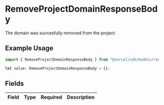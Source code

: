# RemoveProjectDomainResponseBody

The domain was succesfully removed from the project

## Example Usage

```typescript
import { RemoveProjectDomainResponseBody } from "@vercel/sdk/models/removeprojectdomainop.js";

let value: RemoveProjectDomainResponseBody = {};
```

## Fields

| Field       | Type        | Required    | Description |
| ----------- | ----------- | ----------- | ----------- |